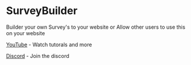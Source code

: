 # SurveyBuilder

Builder your own Survey's to your website or Allow other users to use this on your website

[YouTube](https://www.youtube.com/channel/UCMj-HumVG6sSjoJAQtUBS9A?sub_confirmation=1) - Watch tutorals and more

[Discord](https://discord.gg/9WK3UgX) - Join the discord
